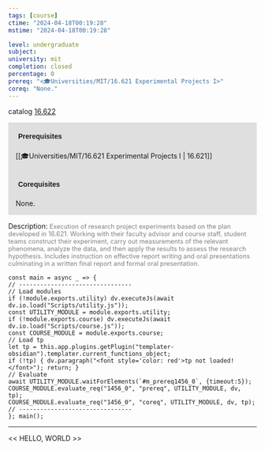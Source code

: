 ```yaml
---
tags: [course]
ctime: "2024-04-18T00:19:28"
mstime: "2024-04-18T00:19:28"

level: undergraduate
subject: 
university: mit
completion: closed
percentage: 0
prereq: "<🎓Universities/MIT/16.621 Experimental Projects I>"
coreq: "None."
---
```


catalog [16.622](http://student.mit.edu/catalog/m16b.html#16.622)

<span style="display: block; padding: 15px; background-color: rgb(100, 100, 100, 0.2);"><font id="m_prereq1456_0" style="display: block; font-family: Arial, sans-serif; font-weight: bold; padding: 5px">Prerequisites</font><br><span id="prereq1456_0">[[🎓Universities/MIT/16.621 Experimental Projects I | 16.621]]</span></span>
<span style="display: block; padding: 15px; background-color: rgb(100, 100, 100, 0.2);"><font id="m_coreq1456_0" style="display: block; font-family: Arial, sans-serif; font-weight: bold; padding: 5px">Corequisites</font><br><span id="coreq1456_0">None.</span></span>

<font style="">Description:</font>
<font style="color: grey; font-size: 0.8rem;">Execution of research project experiments based on the plan developed in 16.621. Working with their faculty advisor and course staff, student teams construct their experiment, carry out measurements of the relevant phenomena, analyze the data, and then apply the results to assess the research hypothesis. Includes instruction on effective report writing and oral presentations culminating in a written final report and formal oral presentation.</font>

```dataviewjs
const main = async _ => {
// --------------------------------
// Load modules
if (!module.exports.utility) dv.executeJs(await dv.io.load("Scripts/utility.js"));
const UTILITY_MODULE = module.exports.utility;
if (!module.exports.course) dv.executeJs(await dv.io.load("Scripts/course.js"));
const COURSE_MODULE = module.exports.course;
// Load tp
let tp = this.app.plugins.getPlugin("templater-obsidian").templater.current_functions_object;
if (!tp) { dv.paragraph("<font style='color: red'>tp not loaded!</font>"); return; }
// Evaluate
await UTILITY_MODULE.waitForElements(`#m_prereq1456_0`, {timeout:5});
COURSE_MODULE.evaluate_req("1456_0", "prereq", UTILITY_MODULE, dv, tp);
COURSE_MODULE.evaluate_req("1456_0", "coreq", UTILITY_MODULE, dv, tp);
// --------------------------------
}; main();
```

---

<< HELLO, WORLD >>
